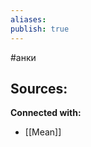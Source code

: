 ```yaml
---
aliases:
publish: true
---
```

#анки













**Sources:**
- 


**Connected with:**
- [[Mean]]


